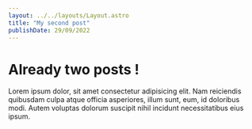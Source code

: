 ```yaml
---
layout: ../../layouts/Layout.astro
title: "My second post"
publishDate: 29/09/2022
---
```


# Already two posts !

Lorem ipsum dolor, sit amet consectetur adipisicing elit. Nam reiciendis quibusdam culpa atque officia asperiores, illum sunt, eum, id doloribus modi. Autem voluptas dolorum suscipit nihil incidunt necessitatibus eius ipsum.
